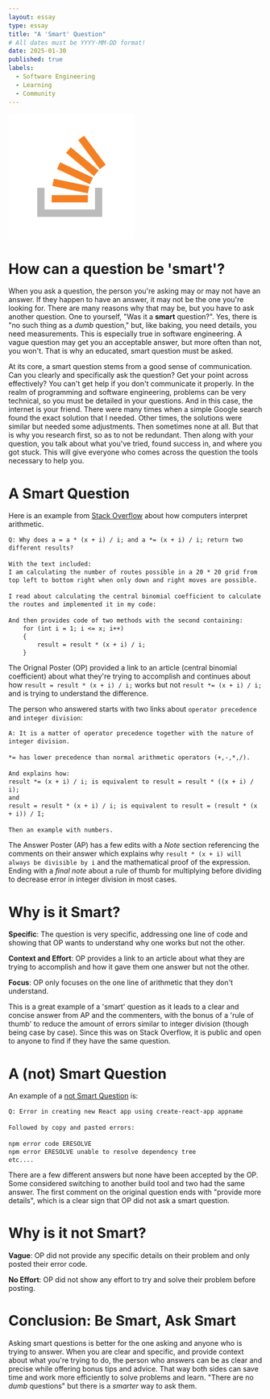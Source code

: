 ```yaml
---
layout: essay
type: essay
title: "A 'Smart' Question"
# All dates must be YYYY-MM-DD format!
date: 2025-01-30
published: true
labels:
  - Software Engineering
  - Learning
  - Community
---
```


<img width="250px" class="rounded float-start pe-4" src="../img/reflec-smartQs/stackOverflow_essayPic.png">


# How can a question be 'smart'?
When you ask a question, the person you're asking may or may not have an answer. If they happen to have an answer, it may not be the one you're looking for. There are many reasons why that may be, but you have to ask another question. One to yourself, "Was it a **smart** question?". Yes, there is "no such thing as a *dumb* question," but, like baking, you need details, you need measurements. This is especially true in software engineering. A vague question may get you an acceptable answer, but more often than not, you won't. That is why an educated, smart question must be asked. 

At its core, a smart question stems from a good sense of communication. Can you clearly and specifically ask the question? Get your point across effectively? You can't get help if you don't communicate it properly. In the realm of programming and software engineering, problems can be very technical, so you must be detailed in your questions. And in this case, the internet is your friend. There were many times when a simple Google search found the exact solution that I needed. Other times, the solutions were similar but needed some adjustments. Then sometimes none at all. But that is why you research first, so as to not be redundant. Then along with your question, you talk about what you've tried, found success in, and where you got stuck. This will give everyone who comes across the question the tools necessary to help you. 

# A Smart Question
Here is an example from [Stack Overflow](https://stackoverflow.com/questions/79347608/why-does-a-a-x-i-i-and-a-x-i-i-return-two-different-results) about how computers interpret arithmetic.  
```
Q: Why does a = a * (x + i) / i; and a *= (x + i) / i; return two different results?

With the text included:
I am calculating the number of routes possible in a 20 * 20 grid from top left to bottom right when only down and right moves are possible.

I read about calculating the central binomial coefficient to calculate the routes and implemented it in my code:

And then provides code of two methods with the second containing:
    for (int i = 1; i <= x; i++)
    {
        result = result * (x + i) / i;
    }
```
The Orignal Poster (OP) provided a link to an article (central binomial coefficient) about what they're trying to accomplish and continues about how `result = result * (x + i) / i;` works but not `result *= (x + i) / i;` and is trying to understand the difference. 

The person who answered starts with two links about `operator precedence` and `integer division`:
```
A: It is a matter of operator precedence together with the nature of integer division.

*= has lower precedence than normal arithmetic operators (+,-,*,/).

And explains how:
result *= (x + i) / i; is equivalent to result = result * ((x + i) / i);
and 
result = result * (x + i) / i; is equivalent to result = (result * (x + i)) / I;

Then an example with numbers. 

```
The Answer Poster (AP) has a few edits with a *Note* section referencing the comments on their answer which explains why 
`result * (x + i) will always be divisible by i` and the mathematical proof of the expression. Ending with a *final note* about a rule of thumb for multiplying before dividing to decrease error in integer division in most cases. 

# Why is it Smart?

**Specific**: The question is very specific, addressing one line of code and showing that OP wants to understand why one works but not the other. 

**Context and Effort**: OP provides a link to an article about what they are trying to accomplish and how it gave them one answer but not the other.

**Focus**: OP only focuses on the one line of arithmetic that they don't understand.

This is a great example of a 'smart' question as it leads to a clear and concise answer from AP and the commenters, with the bonus of a 'rule of thumb' to reduce the amount of errors similar to integer division (though being case by case). Since this was on Stack Overflow, it is public and open to anyone to find if they have the same question. 

# A (not) Smart Question
An example of a [not Smart Question](https://stackoverflow.com/questions/79256830/error-in-creating-new-react-app-using-create-react-app-appname) is:
```
Q: Error in creating new React app using create-react-app appname

Followed by copy and pasted errors:

npm error code ERESOLVE
npm error ERESOLVE unable to resolve dependency tree
etc....
```
There are a few different answers but none have been accepted by the OP. Some considered switching to another build tool and two had the same answer. The first comment on the original question ends with "provide more details", which is a clear sign that OP did not ask a smart  question.

# Why is it not Smart?
**Vague**: OP did not provide any specific details on their problem and only posted their error code.

**No Effort**: OP did not show any effort to try and solve their problem before posting.

# Conclusion: Be Smart, Ask Smart
Asking smart questions is better for the one asking and anyone who is trying to answer. When you are clear and specific, and provide context about what you're trying to do, the person who answers can be as clear and precise while offering bonus tips and advice. That way both sides can save time and work more efficiently to solve problems and learn. "There are no *dumb* questions" but there is a *smarter* way to ask them. 
